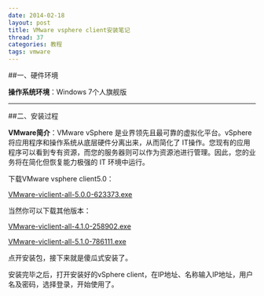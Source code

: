 ```yaml
---
date: 2014-02-18
layout: post
title: VMware vsphere client安装笔记
thread: 37
categories: 教程
tags: vmware
---
```


##一、硬件环境
   
**操作系统环境**：Windows 7个人旗舰版

----

##二、安装过程
   
**VMware简介**：VMware vSphere 是业界领先且最可靠的虚拟化平台。vSphere将应用程序和操作系统从底层硬件分离出来，从而简化了 IT操作。您现有的应用程序可以看到专有资源，而您的服务器则可以作为资源池进行管理。因此，您的业务将在简化但恢复能力极强的 IT 环境中运行。

下载VMware vsphere client5.0：

[VMware-viclient-all-5.0.0-623373.exe](http://vsphereclient.vmware.com/vsphereclient/6/2/3/3/7/3/VMware-viclient-all-5.0.0-623373.exe)

当然你可以下载其他版本：

[VMware-viclient-all-4.1.0-258902.exe](http://vsphereclient.vmware.com/vsphereclient/2/5/8/9/0/2/VMware-viclient-all-4.1.0-258902.exe)

[VMware-viclient-all-5.1.0-786111.exe ](http://vsphereclient.vmware.com/vsphereclient/7/8/6/1/1/1/VMware-viclient-all-5.1.0-786111.exe)

点开安装包，接下来就是傻瓜式安装了。

安装完毕之后，打开安装好的vSphere client，在IP地址、名称输入IP地址，用户名及密码，选择登录，开始使用了。
